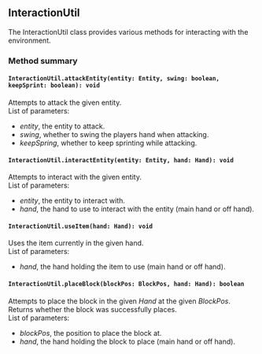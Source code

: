 ## InteractionUtil

The InteractionUtil class provides various methods for interacting with the environment.

### Method summary

#### `InteractionUtil.attackEntity(entity: Entity, swing: boolean, keepSprint: boolean): void`
Attempts to attack the given entity. <br>
List of parameters:
- *entity*, the entity to attack.
- *swing*, whether to swing the players hand when attacking.
- *keepSpring*, whether to keep sprinting while attacking.

#### `InteractionUtil.interactEntity(entity: Entity, hand: Hand): void`
Attempts to interact with the given entity. <br>
List of parameters:
- *entity*, the entity to interact with.
- *hand*, the hand to use to interact with the entity (main hand or off hand).

#### `InteractionUtil.useItem(hand: Hand): void`
Uses the item currently in the given hand. <br>
List of parameters:
- *hand*, the hand holding the item to use (main hand or off hand).

#### `InteractionUtil.placeBlock(blockPos: BlockPos, hand: Hand): boolean`
Attempts to place the block in the given *Hand* at the given *BlockPos*. Returns whether the block was successfully places. \
List of parameters:
- *blockPos*, the position to place the block at.
- *hand*, the hand holding the block to place (main hand or off hand).